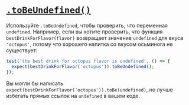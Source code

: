 # [`.toBeUndefined()`](../../index.md)

Используйте `.toBeUndefined`, чтобы проверить, что переменная `undefined`. Например, если вы хотите проверить, что функция `bestDrinkForFlavor(flavor)` возвращает значение `undefined` для вкуса `'octopus'`, потому что хорошего напитка со вкусом осьминога не существует:

```js
test('the best drink for octopus flavor is undefined', () => {
  expect(bestDrinkForFlavor('octopus')).toBeUndefined();
});
```

Вы могли бы написать `expect(bestDrinkForFlavor('octopus')).toBe(undefined)`, но лучше избегать прямых ссылок на `undefined` в вашем коде.

